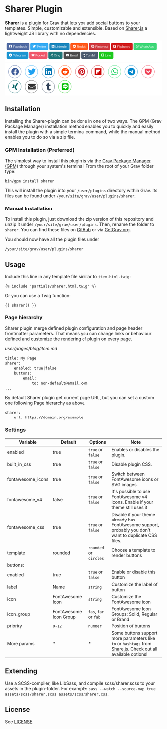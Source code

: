 # Sharer Plugin

**Sharer** is a plugin for [Grav](http://github.com/getgrav/grav) that lets you add social buttons to your templates. Simple, customizable and extensible. Based on [Sharer.js](https://ellisonleao.github.io/sharer.js/) a lightweight JS library with no dependencies.

![](screenshot_rounded.png)
![](screenshot_circles.png)

## Installation

Installing the Sharer-plugin can be done in one of two ways. The GPM (Grav Package Manager) installation method enables you to quickly and easily install the plugin with a simple terminal command, while the manual method enables you to do so via a zip file.

### GPM Installation (Preferred)

The simplest way to install this plugin is via the [Grav Package Manager (GPM)](http://learn.getgrav.org/advanced/grav-gpm) through your system's terminal. From the root of your Grav folder type:

    bin/gpm install sharer

This will install the plugin into your `/user/plugins` directory within Grav. Its files can be found under `/your/site/grav/user/plugins/sharer`.

### Manual Installation

To install this plugin, just download the zip version of this repository and unzip it under `/your/site/grav/user/plugins`. Then, rename the folder to `sharer`. You can find these files on [GitHub](https://github.com/ayozehd/sharer) or via [GetGrav.org](http://getgrav.org/downloads/plugins#extras).

You should now have all the plugin files under

    /your/site/grav/user/plugins/sharer


## Usage

Include this line in any template file similar to `item.html.twig`:
```
{% include 'partials/sharer.html.twig' %}
```

Or you can use a Twig function:
```
{{ sharer() }}
```

### Page hierarchy

Sharer plugin merge defined plugin configuration and page header frontmatter parameters. That means you can change links or behaviour defined and customize the rendering of plugin on every page.

_user/pages/blog/item.md_
```
title: My Page
sharer:
    enabled: true|false
    buttons:
        email:
            to: non-default@email.com
...
```

By default Sharer plugin get current page URL, but you can set a custom one following Page hierarchy as above.

```
sharer:
    url: https://domain.org/example
```

### Settings

| Variable | Default | Options | Note |
|----------|---------|-------------------------------------------------|--------------------------------------------------------------------------------------------|
| enabled | true | `true` or `false` | Enables or disables the plugin. |
| built_in_css | true | `true` or `false` | Disable plugin CSS. |
| fontawesome_icons | true | `true` or `false` | Switch between FontAwesome icons or SVG images |
| fontawesome_v4 | false | `true` or `false` | It's possible to use FontAwesome v4 icons. Enable if your theme still uses it |
| fontawesome_css | true | `true` or `false` | Disable if your theme already has FontAwesome support, probably you don't want to duplicate CSS files. |
| template | rounded | `rounded` or `circles` | Choose a template to render buttons |
| buttons: |  |  |  |
|   enabled | true | `true` or `false` | Enable or disable this button |
|   label | Name | `string` | Customize the label of button |
|   icon | FontAwesome Icon | `string` | Customize the FontAwesome icon |
|   icon_group | FontAwesome Icon Group | `fas`, `far` or `fab` | FontAwesome Icon Groups: Solid, Regular or Brand |
|   priority | `0-12` | `number` | Position of buttons |
|   More params | * | * | Some buttons support more parameters like `to` or `hashtags` from [Share.js](https://ellisonleao.github.io/sharer.js/). Check out all available options!

## Extending

Use a SCSS-compiler, like LibSass, and compile scss/sharer.scss to your assets in the plugin-folder. For example: `sass --watch --source-map true assets/scss/sharer.scss assets/scss/sharer.css`.

## License

See [LICENSE](LICENSE)